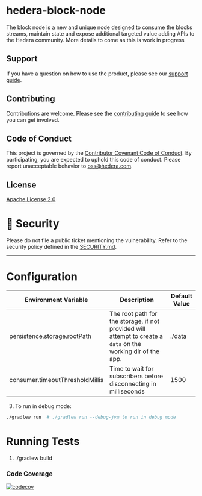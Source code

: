 # hedera-block-node
The block node is a new and unique node designed to consume the blocks streams, maintain state and expose additional targeted value adding APIs to the Hedera community.
More details to come as this is work in progress

## Support

If you have a question on how to use the product, please see our
[support guide](https://github.com/hashgraph/.github/blob/main/SUPPORT.md).

## Contributing

Contributions are welcome. Please see the
[contributing guide](https://github.com/hashgraph/.github/blob/main/CONTRIBUTING.md)
to see how you can get involved.

## Code of Conduct

This project is governed by the
[Contributor Covenant Code of Conduct](https://github.com/hashgraph/.github/blob/main/CODE_OF_CONDUCT.md). By
participating, you are expected to uphold this code of conduct. Please report unacceptable behavior
to [oss@hedera.com](mailto:oss@hedera.com).

## License

[Apache License 2.0](LICENSE)

# 🔐 Security

Please do not file a public ticket mentioning the vulnerability. Refer to the security policy defined in the [SECURITY.md](https://github.com/hashgraph/hedera-sourcify/blob/main/SECURITY.md).

---

# Configuration

| Environment Variable            | Description                                                                                                   | Default Value |
|---------------------------------|---------------------------------------------------------------------------------------------------------------|---------------|
| persistence.storage.rootPath    | The root path for the storage, if not provided will attempt to create a `data` on the working dir of the app. | ./data        |
| consumer.timeoutThresholdMillis | Time to wait for subscribers before disconnecting in milliseconds                                             | 1500          |

3) To run in debug mode:
```bash
./gradlew run  # ./gradlew run --debug-jvm to run in debug mode
```

# Running Tests
1) ./gradlew build


### Code Coverage
[![codecov](https://codecov.io/github/hashgraph/hedera-block-node/graph/badge.svg?token=OF6T6E8V7U)](https://codecov.io/github/hashgraph/hedera-block-node)
